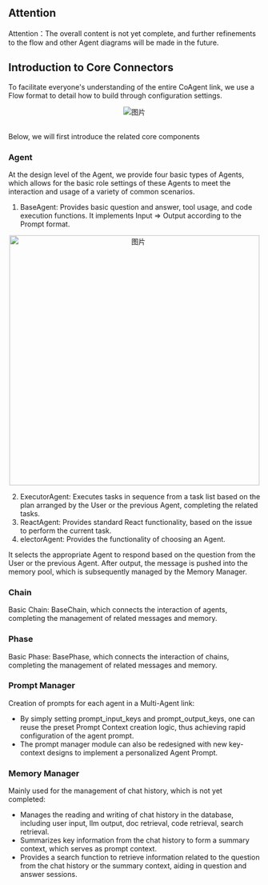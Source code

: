 
## Attention
Attention：The overall content is not yet complete, and further refinements to the flow and other Agent diagrams will be made in the future.

## Introduction to Core Connectors
To facilitate everyone's understanding of the entire CoAgent link, we use a Flow format to detail how to build through configuration settings.

<div align=center>
  <img src="/sources//docs_imgs/agent-flow.png" alt="图片">
</div>


<br>Below, we will first introduce the related core components<br>

### Agent
At the design level of the Agent, we provide four basic types of Agents, which allows for the basic role settings of these Agents to meet the interaction and usage of a variety of common scenarios.
1. BaseAgent: Provides basic question and answer, tool usage, and code execution functions. It implements Input => Output according to the Prompt format.

<div align=center>
  <img src="/sources//docs_imgs/BaseAgent.png" alt="图片" style="width: 500px;  height:auto;">
</div>

2. ExecutorAgent: Executes tasks in sequence from a task list based on the plan arranged by the User or the previous Agent, completing the related tasks.
3. ReactAgent: Provides standard React functionality, based on the issue to perform the current task.
4. electorAgent: Provides the functionality of choosing an Agent. 

It selects the appropriate Agent to respond based on the question from the User or the previous Agent. After output, the message is pushed into the memory pool, which is subsequently managed by the Memory Manager.

### Chain
Basic Chain: BaseChain, which connects the interaction of agents, completing the management of related messages and memory.

### Phase
Basic Phase: BasePhase, which connects the interaction of chains, completing the management of related messages and memory.

### Prompt Manager
Creation of prompts for each agent in a Multi-Agent link:

- By simply setting prompt_input_keys and prompt_output_keys, one can reuse the preset Prompt Context creation logic, thus achieving rapid configuration of the agent prompt.
- The prompt manager module can also be redesigned with new key-context designs to implement a personalized Agent Prompt.

### Memory Manager
Mainly used for the management of chat history, which is not yet completed:

- Manages the reading and writing of chat history in the database, including user input, llm output, doc retrieval, code retrieval, search retrieval.
- Summarizes key information from the chat history to form a summary context, which serves as prompt context.
- Provides a search function to retrieve information related to the question from the chat history or the summary context, aiding in question and answer sessions.
